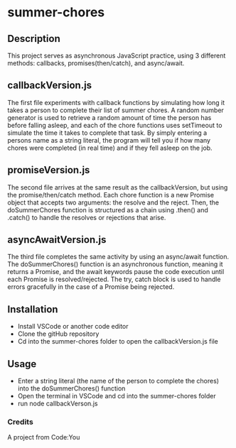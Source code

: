 # summer-chores

## Description
This project serves as asynchronous JavaScript practice, using 3 different methods: callbacks, promises(then/catch), and async/await.

## callbackVersion.js
The first file experiments with callback functions by simulating how long it takes a person to complete their list of summer chores. A random number generator is used to retrieve a random amount of time the person has before falling asleep, and each of the chore functions uses setTimeout to simulate the time it takes to complete that task. By simply entering a persons name as a string literal, the program will tell you if how many chores were completed (in real time) and if they fell asleep on the job.

## promiseVersion.js
The second file arrives at the same result as the callbackVersion, but using the promise/then/catch method. Each chore function is a new Promise object that accepts two arguments: the resolve and the reject. Then, the doSummerChores function is structured as a chain using .then() and .catch() to handle the resolves or rejections that arise.

## asyncAwaitVersion.js
The third file completes the same activity by using an async/await function. The doSummerChores() function is an asynchronous function, meaning it returns a Promise, and the await keywords pause the code execution until each Promise is resolved/rejected. The try, catch block is used to handle errors gracefully in the case of a Promise being rejected.

## Installation
- Install VSCode or another code editor
- Clone the gitHub repository
- Cd into the summer-chores folder to open the callbackVersion.js file

## Usage
- Enter a string literal (the name of the person to complete the chores) into the doSummerChores() function
- Open the terminal in VSCode and cd into the summer-chores folder
- run node callbackVerson.js

### Credits
A project from Code:You
